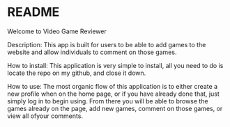 # README

Welcome to Video Game Reviewer

Description: 
This app is built for users to be able to add games to the website and allow individuals to comment on those games.

How to install:
This application is very simple to install, all you need to do is locate the repo on my github, and close it down.

How to use:
The most organic flow of this application is to either create a new profile when on the home page, or if you have already done that, just simply log in to begin using. From there you will be able to browse the games already on the page, add new games, comment on those games, or view all ofyour comments. 